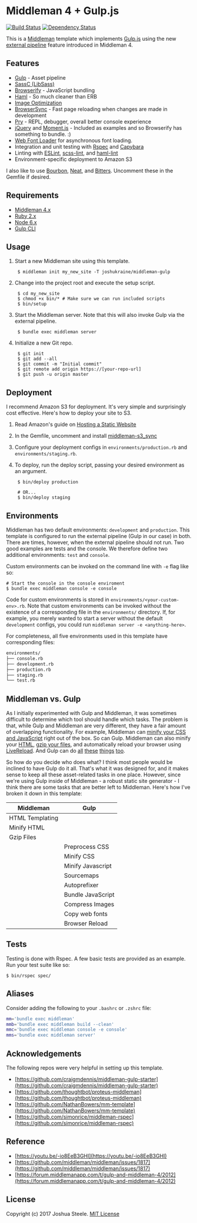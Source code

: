 Middleman 4 + Gulp.js
=====================

[![Build Status](https://travis-ci.org/joshukraine/middleman-gulp.svg?branch=master)](https://travis-ci.org/joshukraine/middleman-gulp) [![Dependency Status](https://gemnasium.com/badges/github.com/joshukraine/middleman-gulp.svg)](https://gemnasium.com/github.com/joshukraine/middleman-gulp)

This is a [Middleman](https://middlemanapp.com/) template which implements [Gulp.js](http://gulpjs.com/) using the new [external pipeline](https://middlemanapp.com/advanced/external-pipeline/) feature introduced in Middleman 4.

Features
--------

- [Gulp](http://gulpjs.com/) - Asset pipeline
- [SassC (LibSass)](https://www.npmjs.com/package/gulp-sass)
- [Browserify](http://browserify.org/) - JavaScript bundling
- [Haml](http://haml.info/) - So much cleaner than ERB
- [Image Optimization](https://www.npmjs.com/package/gulp-imagemin)
- [BrowserSync](https://www.browsersync.io/) - Fast page reloading when changes are made in development
- [Pry](https://github.com/AndrewKvalheim/middleman-pry#readme) - REPL, debugger, overall better console experience
- [jQuery](http://jquery.com/) and [Moment.js](http://momentjs.com/) - Included as examples and so Browserify has something to bundle. :)
- [Web Font Loader](https://www.npmjs.com/package/webfontloader) for asynchronous font loading.
- Integration and unit testing with [Rspec](http://rspec.info/) and [Capybara](https://github.com/jnicklas/capybara)
- Linting with [ESLint](https://www.npmjs.com/package/eslint), [scss-lint](https://github.com/brigade/scss-lint#readme), and [haml-lint](https://github.com/brigade/haml-lint#readme)
- Environment-specific deployment to Amazon S3

I also like to use [Bourbon](http://bourbon.io/), [Neat](http://neat.bourbon.io/), and [Bitters](http://bitters.bourbon.io/). Uncomment these in the Gemfile if desired.

Requirements
------------

* [Middleman 4.x](https://middlemanapp.com/basics/install/)
* [Ruby 2.x](https://github.com/rbenv/rbenv#readme)
* [Node 6.x](https://github.com/creationix/nvm#readme)
* [Gulp CLI](https://github.com/gulpjs/gulp/blob/master/docs/getting-started.md#getting-started)

Usage
-----

1. Start a new Middleman site using this template.

        $ middleman init my_new_site -T joshukraine/middleman-gulp

2. Change into the project root and execute the setup script.

        $ cd my_new_site
        $ chmod +x bin/* # Make sure we can run included scripts
        $ bin/setup

3. Start the Middleman server. Note that this will also invoke Gulp via the external pipeline.

        $ bundle exec middleman server

4. Initialize a new Git repo.

        $ git init
        $ git add --all
        $ git commit -m "Initial commit"
        $ git remote add origin https://[your-repo-url]
        $ git push -u origin master

Deployment
----------

I recommend Amazon S3 for deployment. It's very simple and surprisingly cost effective. Here's how to deploy your site to S3.

1. Read Amazon's guide on [Hosting a Static Website](http://docs.aws.amazon.com/gettingstarted/latest/swh/website-hosting-intro.html)

2. In the Gemfile, uncomment and install [middleman-s3_sync](https://github.com/fredjean/middleman-s3_sync#readme)

3. Configure your deployment configs in `environments/production.rb` and `environments/staging.rb`.

4. To deploy, run the deploy script, passing your desired environment as an argument.

        $ bin/deploy production
        
        # OR...
        $ bin/deploy staging

Environments
------------

Middleman has two default environments: `development` and `production`. This template is configured to run the external pipeline (Gulp in our case) in both. There are times, however, when the external pipeline should not run. Two good examples are tests and the console. We therefore define two additional environments: `test` and `console`.

Custom environments can be invoked on the command line with `-e` flag like so:

    # Start the console in the console enviroment
    $ bundle exec middleman console -e console

Code for custom environments is stored in `environments/<your-custom-env>.rb`. Note that custom environments can be invoked without the existence of a corresponding file in the `environments/` directory. If, for example, you merely wanted to start a server without the default `development` configs, you could run `middleman server -e <anything-here>`.

For completeness, all five environments used in this template have corresponding files:

```sh
environments/
├── console.rb
├── development.rb
├── production.rb
├── staging.rb
└── test.rb
```

Middleman vs. Gulp
------------------

As I initially experimented with Gulp and Middleman, it was sometimes difficult to determine which tool should handle which tasks. The problem is that, while Gulp and Middleman are very different, they have a fair amount of overlapping functionality. For example, Middleman can [minify your CSS and JavaScript](https://middlemanapp.com/advanced/file_size_optimization/#compressing-css-and-javascript) right out of the box. So can Gulp. Middleman can also minify your [HTML](https://middlemanapp.com/advanced/file_size_optimization/#minify-html), [gzip your files](https://middlemanapp.com/advanced/file_size_optimization/#gzip-text-files), and automatically reload your browser using [LiveReload](https://middlemanapp.com/basics/development_cycle/#livereload). And Gulp can do [all](https://www.npmjs.com/package/gulp-clean-css) [these](https://www.npmjs.com/package/gulp-uglify) [things](https://www.npmjs.com/package/gulp-htmlmin) [too](https://www.npmjs.com/package/gulp-livereload).

So how do you decide who does what? I think most people would be inclined to have Gulp do it all. That's what it was designed for, and it makes sense to keep all these asset-related tasks in one place. However, since we're using Gulp inside of Middleman - a robust static site generator - I think there are some tasks that are better left to Middleman. Here's how I've broken it down in this template:

| Middleman       | Gulp              |
| --------------- | ----------------- |
| HTML Templating |                   |
| Minify HTML     |                   |
| Gzip Files      |                   |
|                 | Preprocess CSS    |
|                 | Minify CSS        |
|                 | Minify Javascript |
|                 | Sourcemaps        |
|                 | Autoprefixer      |
|                 | Bundle JavaScript |
|                 | Compress Images   |
|                 | Copy web fonts    |
|                 | Browser Reload    |

Tests
-----

Testing is done with Rspec. A few basic tests are provided as an example. Run your test suite like so:

    $ bin/rspec spec/

Aliases
-------

Consider adding the following to your `.bashrc` or `.zshrc` file:

```sh
mm='bundle exec middleman'
mmb='bundle exec middleman build --clean'
mmc='bundle exec middleman console -e console'
mms='bundle exec middleman server'
```

Acknowledgements
----------------

The following repos were very helpful in setting up this template.

- [https://github.com/craigmdennis/middleman-gulp-starter](https://github.com/craigmdennis/middleman-gulp-starter)
- [https://github.com/thoughtbot/proteus-middleman](https://github.com/thoughtbot/proteus-middleman)
- [https://github.com/NathanBowers/mm-template](https://github.com/NathanBowers/mm-template)
- [https://github.com/simonrice/middleman-rspec](https://github.com/simonrice/middleman-rspec)

Reference
---------

- [https://youtu.be/-io8EeB3GHI](https://youtu.be/-io8EeB3GHI)
- [https://github.com/middleman/middleman/issues/1817](https://github.com/middleman/middleman/issues/1817)
- [https://forum.middlemanapp.com/t/gulp-and-middleman-4/2012](https://forum.middlemanapp.com/t/gulp-and-middleman-4/2012)

License
-------

Copyright (c) 2017 Joshua Steele. [MIT License](https://github.com/joshukraine/middleman-gulp/blob/master/LICENSE)
